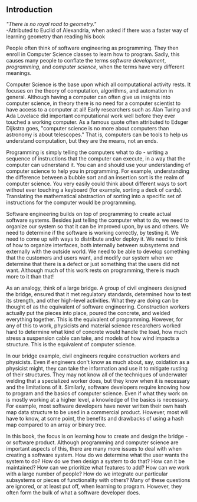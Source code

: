 ## Introduction

_"There is no royal road to geometry."_  
-Attributed to Euclid of Alexandria, when asked if there was a faster way of learning geometry than reading his book

People often think of software engineering as programming.  They then enroll in Computer Science classes to learn how to program.  Sadly, this causes many people to conflate the terms _software development_, _programming_, and _computer science_, when the terms have very different meanings.

Computer Science is the base upon which all computational activity rests.  It focuses on the theory of computation, algorithms, and automation in general.  Although having a computer can often give us insights into computer science, in theory there is no need for a computer scientist to have access to a computer at all!  Early researchers such as Alan Turing and Ada Lovelace did important computational work well before they ever touched a working computer.  As a famous quote often attributed to Edsger Dijkstra goes, "computer science is no more about computers than astronomy is about telescopes."  That is, computers can be tools to help us understand computation, but they are the means, not an ends.

Programming is simply telling the computers what to do - writing a sequence of instructions that the computer can execute, in a way that the computer can udnerstand it.  You can and should use your understanding of computer science to help you in programming.  For example, understanding the difference between a bubble sort and an insertion sort is the realm of computer science.  You very easily could think about different ways to sort without ever touching a keyboard (for example, sorting a deck of cards).  Translating the mathematical abstraction of sorting into a specific set of instructions for the computer would be programming.

Software engineering builds on top of programming to create actual software systems.  Besides just telling the computer what to do, we need to organize our system so that it can be improved upon, by us and others.  We need to determine if the software is working correctly, by testing it.  We need to come up with ways to distribute and/or deploy it.  We need to think of how to organize interfaces, both internally between subsystems and externally with the outside world.  We need to be able to develop something that the customers and users want, and modify our system when we determine that there is a defect or just something that the users did not want.  Although much of this work rests on programming, there is much more to it than that!

As an analogy, think of a large bridge.  A group of civil engineers designed the bridge, ensured that it met regulatory standards, determined how to test its strength, and other high-level activities.  What they are doing can be thought of as the equivalent of software engineering.  Construction workers actually put the pieces into place, poured the concrete, and welded everything together.  This is the equivalent of programming.  However, for any of this to work, physicists and material science researchers worked hard to determine what kind of concrete would handle the load, how much stress a suspension cable can take, and models of how wind impacts a structure.  This is the equivalent of computer science.  

In our bridge example, civil engineers require construction workers and physicists.  Even if engineers don't know as much about, say, oxidation as a physicist might, they can take the information and use it to mitigate rusting of their structures.  They may not know all of the techniques of underwater welding that a specialized worker does, but they know when it is necessary and the limitations of it.  Similarly, software developers require knowing how to program and the basics of computer science.  Even if what they work on is mostly working at a higher level, a knowledge of the basics is necessary.  For example, most software developers have never written their own hash map data structure to be used in a commercial product.  However, most will have to know, at some point, the benefits and drawbacks of using a hash map compared to an array or binary tree.

In this book, the focus is on learning how to create and design the bridge - or software product.  Although programming and computer science are important aspects of this, there are many more issues to deal with when creating a software system.  How do we determine what the user wants the system to do?  How do we then design a system to do that?  How can it be maintained?  How can we prioritize what features to add?  How can we work with a large number of people?  How do we integrate our particular subsystems or pieces of functionality with others?  Many of these questions are ignored, or at least put off, when learning to program.  However, they often form the bulk of what a software developer does.

